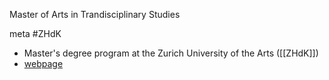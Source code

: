 Master of Arts in Trandisciplinary Studies

meta #ZHdK 
- Master's degree program at the Zurich University of the Arts ([[ZHdK]])
- [webpage](https://www.zhdk.ch/en/degree-programmes/transdisciplinary-studies-73/transdisciplinarystudies)

